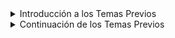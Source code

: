 <details>
<summary>Introducción a los Temas Previos</summary>

### Antecedentes Matemáticos

Antes de abordar los temas específicos en matemáticas financieras, es fundamental contar con una base sólida en matemáticas generales. A continuación, se presentan algunos temas previos que son esenciales:

#### Álgebra y Cálculo

- Álgebra: Conocimiento de álgebra básica, ecuaciones lineales y manipulación algebraica.
- Cálculo: Entender los conceptos de límites, derivadas e integrales, ya que estos son esenciales para comprender muchos aspectos de las finanzas cuantitativas.

#### Estadística Descriptiva

- Estadísticas descriptivas: Familiaridad con conceptos como media, mediana, moda, desviación estándar y distribuciones de probabilidad. Estos son fundamentales para el análisis de datos financieros.

#### Probabilidad

- Fundamentos de probabilidad: Comprender los conceptos básicos de probabilidad, eventos aleatorios y reglas de probabilidad. Esto servirá como base para el estudio de variables aleatorias.

</details>


<details>
<summary>Continuación de los Temas Previos</summary>

### Antecedentes Matemáticos Continuación

Para comprender completamente los procesos estocásticos y la modelización financiera avanzada, es necesario tener un conocimiento sólido en los siguientes temas adicionales:

#### Cálculo Avanzado

- Cálculo multivariable: Conceptos de derivadas parciales e integrales múltiples, que son necesarios para comprender los procesos estocásticos y las ecuaciones diferenciales parciales.

#### Álgebra Lineal

- Álgebra lineal: Familiaridad con vectores, matrices, determinantes y sistemas de ecuaciones lineales. Estos conceptos son cruciales para el análisis multidimensional y el modelado financiero.

#### Ecuaciones Diferenciales Ordinarias (EDO)

- Ecuaciones diferenciales ordinarias: Entender la resolución de EDO, ya que muchas veces los procesos estocásticos se expresan en forma de EDO.

#### Estadística Inferencial

- Estadística inferencial: Conocimiento de pruebas de hipótesis, intervalos de confianza y regresión lineal. Estos conceptos son importantes en la evaluación de modelos financieros.

Estos temas previos proporcionarán una base sólida para comprender y aplicar los conceptos más avanzados en finanzas cuantitativas.

</details>


